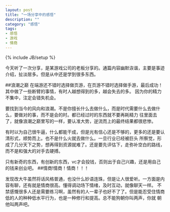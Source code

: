 ```yaml
---
layout: post
title: "一场分享中的感悟"
description: ""
category: "感悟"
tags: 
- 感悟
- 游戏
- 情商
---
```

{% include JB/setup %}

今天听了一次分享，是某游戏公司的老板分享的。通篇内容幽默诙谐，主要是事迹介绍，扯淡居多。但是从中还是学到很多东西。

##浪潮之巅
在端游还不错时选择做页游，在页游不错时选择做手游，最后成功！其中做了一些断臂的事情，有时人越想得到的多，越会失去的多。
因为你的精力不集中，注定会错失机会。

要找到当今的风向和浪潮。不是你擅长什么去做什么，而是时代需要什么去做什么，要做对的事，而不是会的时。都已经过时的东西就不要再耗精力
往里面去了，就像浪潮之巅里写的一样，要认准大势，逆流而上的最终结果都很悲惨。

有时以为自己很牛逼，什么都能干成，但是光有信心还是不够的，更多的还是要认清形式，顺势而上。也不是什么火就去做什么。一旦行业已经被巨头
所察觉，形成了几分天下之势，想再得到资源就难了。还是要先评估下，走弥补空白的路线，而不是和强大的对手去硬搏。

只有新奇的东西，有创新的东西，vc才会投钱，否则出于自己兴趣，还是用自己的钱来创业吧。
##情商!情商！情商！！！

发现改大牛虽然将话风格普通，也没什么妙语连珠，但是让人很爱听。一方面是内容有聊，还有就是情商很高。懂得调动场下情绪，及时互动，就像聊天一样。
不禁感慨很多人还是需要练习啊，虽然有的人一辈子也好不了了。但是能忍受住情商低的人的种种低水平行为，也是一种修行和提高。总不能狗朝你叫两声，你就
朝他叫两声吧。

